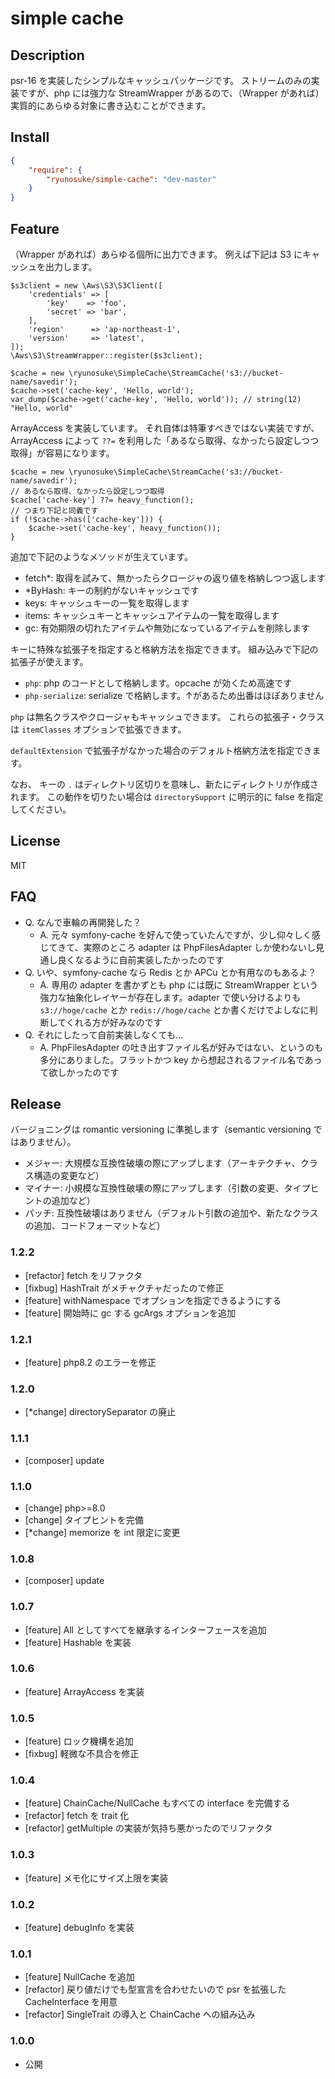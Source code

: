 simple cache
====

## Description

psr-16 を実装したシンプルなキャッシュパッケージです。
ストリームのみの実装ですが、php には強力な StreamWrapper があるので、（Wrapper があれば）実質的にあらゆる対象に書き込むことができます。

## Install

```json
{
    "require": {
        "ryunosuke/simple-cache": "dev-master"
    }
}
```

## Feature

（Wrapper があれば）あらゆる個所に出力できます。
例えば下記は S3 にキャッシュを出力します。

```
$s3client = new \Aws\S3\S3Client([
    'credentials' => [
        'key'    => 'foo',
        'secret' => 'bar',
    ],
    'region'      => 'ap-northeast-1',
    'version'     => 'latest',
]);
\Aws\S3\StreamWrapper::register($s3client);

$cache = new \ryunosuke\SimpleCache\StreamCache('s3://bucket-name/savedir');
$cache->set('cache-key', 'Hello, world');
var_dump($cache->get('cache-key', 'Hello, world')); // string(12) "Hello, world"
```

ArrayAccess を実装しています。
それ自体は特筆すべきではない実装ですが、ArrayAccess によって `??=` を利用した「あるなら取得、なかったら設定しつつ取得」が容易になります。

```
$cache = new \ryunosuke\SimpleCache\StreamCache('s3://bucket-name/savedir');
// あるなら取得、なかったら設定しつつ取得
$cache['cache-key'] ??= heavy_function();
// つまり下記と同義です
if (!$cache->has(['cache-key'])) {
    $cache->set('cache-key', heavy_function());
}
```

追加で下記のようなメソッドが生えています。

- fetch*: 取得を試みて、無かったらクロージャの返り値を格納しつつ返します
- *ByHash: キーの制約がないキャッシュです
- keys: キャッシュキーの一覧を取得します
- items: キャッシュキーとキャッシュアイテムの一覧を取得します
- gc: 有効期限の切れたアイテムや無効になっているアイテムを削除します

キーに特殊な拡張子を指定すると格納方法を指定できます。
組み込みで下記の拡張子が使えます。

- `php`: php のコードとして格納します。opcache が効くため高速です
- `php-serialize`: serialize で格納します。↑があるため出番はほぼありません

`php` は無名クラスやクロージャもキャッシュできます。
これらの拡張子・クラスは `itemClasses` オプションで拡張できます。

`defaultExtension` で拡張子がなかった場合のデフォルト格納方法を指定できます。

なお、 キーの `.` はディレクトリ区切りを意味し、新たにディレクトリが作成されます。
この動作を切りたい場合は `directorySupport` に明示的に false を指定してください。

## License

MIT

## FAQ

- Q. なんで車輪の再開発した？
  - A. 元々 symfony-cache を好んで使っていたんですが、少し仰々しく感じてきて、実際のところ adapter は PhpFilesAdapter しか使わないし見通し良くなるように自前実装したかったのです
- Q. いや、symfony-cache なら Redis とか APCu とか有用なのもあるよ？
  - A. 専用の adapter を書かずとも php には既に StreamWrapper という強力な抽象化レイヤーが存在します。adapter で使い分けるよりも `s3://hoge/cache` とか `redis://hoge/cache` とか書くだけでよしなに判断してくれる方が好みなのです
- Q. それにしたって自前実装しなくても…
  - A. PhpFilesAdapter の吐き出すファイル名が好みではない、というのも多分にありました。フラットかつ key から想起されるファイル名であって欲しかったのです

## Release

バージョニングは romantic versioning に準拠します（semantic versioning ではありません）。

- メジャー: 大規模な互換性破壊の際にアップします（アーキテクチャ、クラス構造の変更など）
- マイナー: 小規模な互換性破壊の際にアップします（引数の変更、タイプヒントの追加など）
- パッチ: 互換性破壊はありません（デフォルト引数の追加や、新たなクラスの追加、コードフォーマットなど）

### 1.2.2

- [refactor] fetch をリファクタ
- [fixbug] HashTrait がメチャクチャだったので修正
- [feature] withNamespace でオプションを指定できるようにする
- [feature] 開始時に gc する gcArgs オプションを追加

### 1.2.1

- [feature] php8.2 のエラーを修正

### 1.2.0

- [*change] directorySeparator の廃止

### 1.1.1

- [composer] update

### 1.1.0

- [change] php>=8.0
- [change] タイプヒントを完備
- [*change] memorize を int 限定に変更

### 1.0.8

- [composer] update

### 1.0.7

- [feature] All としてすべてを継承するインターフェースを追加
- [feature] Hashable を実装

### 1.0.6

- [feature] ArrayAccess を実装

### 1.0.5

- [feature] ロック機構を追加
- [fixbug] 軽微な不具合を修正

### 1.0.4

- [feature] ChainCache/NullCache もすべての interface を完備する
- [refactor] fetch を trait 化
- [refactor] getMultiple の実装が気持ち悪かったのでリファクタ

### 1.0.3

- [feature] メモ化にサイズ上限を実装

### 1.0.2

- [feature] debugInfo を実装

### 1.0.1

- [feature] NullCache を追加
- [refactor] 戻り値だけでも型宣言を合わせたいので psr を拡張した CacheInterface を用意
- [refactor] SingleTrait の導入と ChainCache への組み込み

### 1.0.0

- 公開
